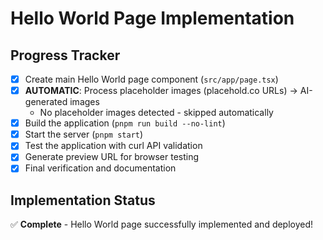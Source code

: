# Hello World Page Implementation

## Progress Tracker

- [x] Create main Hello World page component (`src/app/page.tsx`)
- [x] **AUTOMATIC**: Process placeholder images (placehold.co URLs) → AI-generated images
  - No placeholder images detected - skipped automatically
- [x] Build the application (`pnpm run build --no-lint`)
- [x] Start the server (`pnpm start`)
- [x] Test the application with curl API validation
- [x] Generate preview URL for browser testing
- [x] Final verification and documentation

## Implementation Status
✅ **Complete** - Hello World page successfully implemented and deployed!